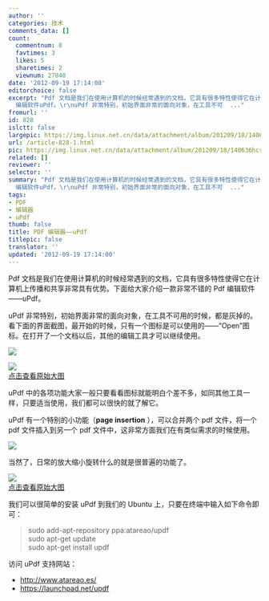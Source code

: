 ```yaml
---
author: ''
categories: 技术
comments_data: []
count:
  commentnum: 0
  favtimes: 3
  likes: 5
  sharetimes: 2
  viewnum: 27840
date: '2012-09-19 17:14:00'
editorchoice: false
excerpt: "Pdf 文档是我们在使用计算机的时候经常遇到的文档，它具有很多特性使得它在计算机上传播和共享非常具有优势。下面给大家介绍一款非常不错的 Pdf
  编辑软件uPdf。\r\nuPdf 非常特别，初始界面非常的面向对象，在工具不可  ..."
fromurl: ''
id: 828
islctt: false
largepic: https://img.linux.net.cn/data/attachment/album/201209/18/140636hcsrhlcftrscgfr3.png
url: /article-828-1.html
pic: https://img.linux.net.cn/data/attachment/album/201209/18/140636hcsrhlcftrscgfr3.png.thumb.jpg
related: []
reviewer: ''
selector: ''
summary: "Pdf 文档是我们在使用计算机的时候经常遇到的文档，它具有很多特性使得它在计算机上传播和共享非常具有优势。下面给大家介绍一款非常不错的 Pdf
  编辑软件uPdf。\r\nuPdf 非常特别，初始界面非常的面向对象，在工具不可  ..."
tags:
- PDF
- 编辑器
- uPdf
thumb: false
title: PDF 编辑器——uPdf
titlepic: false
translator: ''
updated: '2012-09-19 17:14:00'
---
```


Pdf 文档是我们在使用计算机的时候经常遇到的文档，它具有很多特性使得它在计算机上传播和共享非常具有优势。下面给大家介绍一款非常不错的 Pdf 编辑软件——uPdf。


uPdf 非常特别，初始界面非常的面向对象，在工具不可用的时候，都是灰掉的。看下面的界面截图，最开始的时候，只有一个图标是可以使用的——“Open”图标。在打开了一个文档以后，其他的编辑工具才可以继续使用。


![](/data/attachment/album/201209/18/140636hcsrhlcftrscgfr3.png)


[![](/data/attachment/album/201404/18/005058z7stqtmuw3lnmlio.png)  
点击查看原始大图](https://img.linux.net.cn/data/attachment/album/201404/18/005058z7stqtmuw3lnmlio.png)


uPdf 中的各项功能大家一般只要看看图标就能明白个差不多，如同其他工具一样，只要适当使用，我们都可以很快的就了解它。


uPdf 有一个特别的小功能（**page insertion** ），可以合并两个 pdf 文件，将一个 pdf 文件插入到另一个 pdf 文件中，这非常方面我们在有类似需求的时候使用。


![](/data/attachment/album/201209/18/140639j6ebqnruuu0tuurx.png)


当然了，日常的放大缩小旋转什么的就是很普遍的功能了。


[![](/data/attachment/album/201209/18/140642epwma2a4mg22patm.png)  
点击查看原始大图](https://img.linux.net.cn/data/attachment/album/201209/18/140642epwma2a4mg22patm.png)


我们可以很简单的安装 uPdf 到我们的 Ubuntu 上，只要在终端中输入如下命令即可：



> 
> sudo add-apt-repository ppa:atareao/updf  
> sudo apt-get update  
> sudo apt-get install updf
> 
> 
> 


访问 uPdf 支持网站：


* <http://www.atareao.es/>
* <https://launchpad.net/updf>